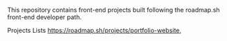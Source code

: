 This repository contains front-end projects built following the roadmap.sh front-end developer path.

Projects Lists
https://roadmap.sh/projects/portfolio-website, 
